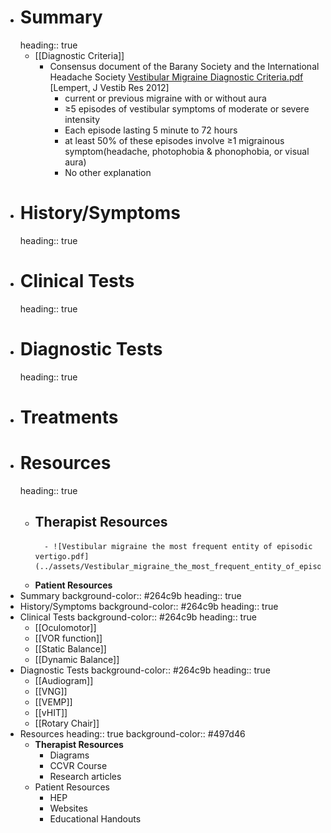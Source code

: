 - # Summary
  heading:: true
	- [[Diagnostic Criteria]]
		- Consensus document of the Barany Society and the International Headache Society [Vestibular Migraine Diagnostic Criteria.pdf](../assets/Vestibular_Migraine_Diagnostic_Criteria_1639521076649_0.pdf) [Lempert, J Vestib Res 2012]
			- current or previous migraine with or without aura
			- ≥5 episodes of vestibular symptoms of moderate or severe intensity
			- Each episode lasting 5 minute  to 72 hours
			- at least 50% of these episodes involve ≥1 migrainous symptom(headache, photophobia & phonophobia, or visual aura)
			- No other explanation
- # History/Symptoms
  heading:: true
- # Clinical Tests
  heading:: true
- # Diagnostic Tests
  heading:: true
- # Treatments
- # Resources
  heading:: true
	- **Therapist Resources**
		-
			- ![Vestibular migraine the most frequent entity of episodic vertigo.pdf](../assets/Vestibular_migraine_the_most_frequent_entity_of_episodic_vertigo_1639699308935_0.pdf)
	- **Patient Resources**
- Summary
  background-color:: #264c9b
  heading:: true
- History/Symptoms
  background-color:: #264c9b
  heading:: true
- Clinical Tests
  background-color:: #264c9b
  heading:: true
	- [[Oculomotor]]
	- [[VOR function]]
	- [[Static Balance]]
	- [[Dynamic Balance]]
- Diagnostic Tests
  background-color:: #264c9b
  heading:: true
	- [[Audiogram]]
	- [[VNG]]
	- [[VEMP]]
	- [[vHIT]]
	- [[Rotary Chair]]
- Resources
  heading:: true
  background-color:: #497d46
	- **Therapist Resources**
		- Diagrams
		- CCVR Course
		- Research articles
	- Patient Resources
		- HEP
		- Websites
		- Educational Handouts